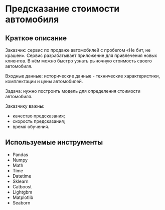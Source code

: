 # Предсказание стоимости автомобиля

## Краткое описание 

Заказчик: сервис по продаже автомобилей с пробегом «Не бит, не крашен». 
Сервис разрабатывает приложение для привлечения новых клиентов. В нём можно быстро узнать рыночную стоимость своего автомобиля.

Входные данные: исторические данные - технические характеристики, комплектации и цены автомобилей.

Задача: нужно построить модель для определения стоимости автомобиля.

Заказчику важны:
- качество предсказания;
- скорость предсказания;
- время обучения.



## Используемые инструменты
- Pandas
- Numpy
- Math
- Time
- Datetime
- Sklearn
- Catboost
- Lightgbm
- Matplotlib
- Seaborn

